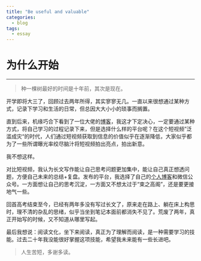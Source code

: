 ```yaml
---
title: "Be useful and valuable"
categories:
  - blog
tags:
  - essay
---
```


# 为什么开始

----------------

> 种一棵树最好的时间是十年前，其次是现在。

开学即将大三了，回顾过去两年所得，其实寥寥无几。一直以来很想通过某种方式，记录下学习和生活的日常，但总因大大小小的琐事而搁置。

直到后来，机缘巧合下看到了一位大佬的[博客](http://arthurchiao.art/blog/writing-is-magic-zh/)，我这才下定决心，一定要通过某种方式，将自己学习的过程记录下来，但是选择什么样的平台呢？在这个短视频”泛滥成灾“的时代，人们通过短视频获取到信息的价值似乎在逐渐降低，大家似乎都为了一些所谓曝光率绞尽脑汁将短视频拍出亮点，拍出新意。

我不想这样。

对比短视频，我认为长文写作能让自己思考问题更加集中，能让自己真正想透问题，方便自己未来的总结+复盘。发布的平台，我选择了自己的[个人博客](https://charonxin.github.io/)和微信公众号。一方面想让自己的思考沉淀，一方面又不想太过于“束之高阁”，还是要更接地气一些。

回首高考结束至今，已经有两年多没有写过长文了，原来走在路上、躺在床上构思时，理不清的杂乱的思绪，似乎当坐到笔记本面前都消失不见了。荒废了两年，真正开始写的时候，又不知道从哪里写起。

最后我想说：阅读文化，坐下来阅读，真正为了理解而阅读，是一种需要学习的技能。过去二十年我没能很好掌握这项技能，希望我未来能有一些长进吧。

> 人生苦短，多谢多读。

